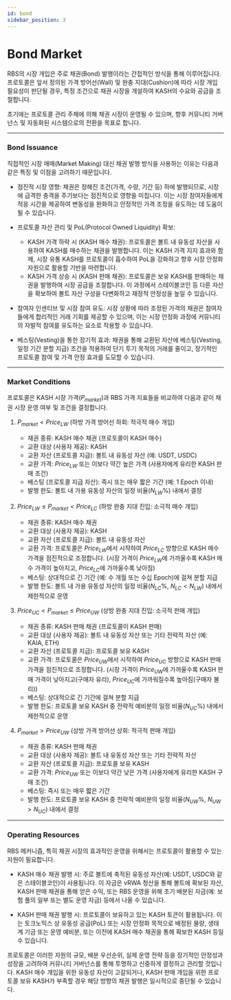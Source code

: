 ```yaml
---
id: bond
sidebar_position: 3
---
```


# Bond Market

RBS의 시장 개입은 주로 채권(Bond) 발행이라는 간접적인 방식을 통해 이루어집니다. 프로토콜은 앞서 정의된 가격 방어선(Wall) 및 완충 지대(Cushion)에 따라 시장 개입 필요성이 판단될 경우, 특정 조건으로 채권 시장을 개설하여 KASH의 수요와 공급을 조절합니다.

초기에는 프로토콜 관리 주체에 의해 채권 시장이 운영될 수 있으며, 향후 커뮤니티 거버넌스 및 자동화된 시스템으로의 전환을 목표로 합니다.

---

### Bond Issuance

직접적인 시장 매매(Market Making) 대신 채권 발행 방식을 사용하는 이유는 다음과 같은 특징 및 이점을 고려하기 때문입니다.

+   점진적 시장 영향:
    채권은 정해진 조건(가격, 수량, 기간 등) 하에 발행되므로, 시장에 급격한 충격을 주기보다는 점진적으로 영향을 미칩니다. 이는 시장 참여자들에게 적응 시간을 제공하여 변동성을 완화하고 안정적인 가격 조정을 유도하는 데 도움이 될 수 있습니다.

+   프로토콜 자산 관리 및 PoL(Protocol Owned Liquidity) 확보:
    +   KASH 가격 하락 시 (KASH 매수 채권): 프로토콜은 볼트 내 유동성 자산을 사용하여 KASH를 매수하는 채권을 발행합니다. 이는 KASH 가격 지지 효과와 함께, 시장 유통 KASH를 프로토콜이 흡수하여 PoL을 강화하고 향후 시장 안정화 자원으로 활용할 기반을 마련합니다.
    +   KASH 가격 상승 시 (KASH 판매 채권): 프로토콜은 보유 KASH를 판매하는 채권을 발행하여 시장 공급을 조절합니다. 이 과정에서 스테이블코인 등 다른 자산을 확보하여 볼트 자산 구성을 다변화하고 재정적 안정성을 높일 수 있습니다.

+   참여자 인센티브 및 시장 참여 유도:
    시장 상황에 따라 조정된 가격의 채권은 참여자들에게 합리적인 거래 기회를 제공할 수 있으며, 이는 시장 안정화 과정에 커뮤니티의 자발적 참여를 유도하는 요소로 작용할 수 있습니다.

+   베스팅(Vesting)을 통한 장기적 효과:
    채권을 통해 교환된 자산에 베스팅(Vesting, 일정 기간 분할 지급) 조건을 적용하여 단기 투기 목적의 거래를 줄이고, 장기적인 프로토콜 참여 및 가격 안정 효과를 도모할 수 있습니다.

---

### Market Conditions

프로토콜은 KASH 시장 가격($P_{market}$)과 RBS 가격 지표들을 비교하여 다음과 같이 채권 시장 운영 여부 및 조건을 결정합니다.

1.  $P_{market} < Price_{LW}$ (하방 가격 방어선 하회: 적극적 매수 개입)
    +   채권 종류: KASH 매수 채권 (프로토콜이 KASH 매수)
    +   교환 대상 (사용자 제공): KASH
    +   교환 자산 (프로토콜 지급): 볼트 내 유동성 자산 (예: USDT, USDC)
    +   교환 가격: $Price_{LW}$ 또는 이보다 약간 높은 가격 (사용자에게 유리한 KASH 판매 조건)
    +   베스팅 (프로토콜 지급 자산): 즉시 또는 매우 짧은 기간 (예: 1 Epoch 이내)
    +   발행 한도: 볼트 내 가용 유동성 자산의 일정 비율($N_{LW}$%) 내에서 결정

2.  $Price_{LW} \le P_{market} < Price_{LC}$ (하방 완충 지대 진입: 소극적 매수 개입)
    +   채권 종류: KASH 매수 채권
    +   교환 대상 (사용자 제공): KASH
    +   교환 자산 (프로토콜 지급): 볼트 내 유동성 자산
    +   교환 가격: 프로토콜은 $Price_{LW}$에서 시작하여 $Price_{LC}$ 방향으로 KASH 매수 가격을 점진적으로 조정합니다. (시장 가격이 $Price_{LW}$에 가까울수록 KASH 매수 가격이 높아지고, $Price_{LC}$에 가까울수록 낮아짐)
    +   베스팅: 상대적으로 긴 기간 (예: 수 개월 또는 수십 Epoch)에 걸쳐 분할 지급
    +   발행 한도: 볼트 내 가용 유동성 자산의 일정 비율($N_{LC}$%, $N_{LC} < N_{LW}$) 내에서 제한적으로 운영

3.  $Price_{UC} < P_{market} \le Price_{UW}$ (상방 완충 지대 진입: 소극적 판매 개입)
    +   채권 종류: KASH 판매 채권 (프로토콜이 KASH 판매)
    +   교환 대상 (사용자 제공): 볼트 내 유동성 자산 또는 기타 전략적 자산 (예: KAIA, ETH)
    +   교환 자산 (프로토콜 지급): 프로토콜 보유 KASH
    +   교환 가격: 프로토콜은 $Price_{UW}$에서 시작하여 $Price_{UC}$ 방향으로 KASH 판매 가격을 점진적으로 조정합니다. (시장 가격이 $Price_{UW}$에 가까울수록 KASH 판매 가격이 낮아지고(구매자 유리), $Price_{UC}$에 가까워질수록 높아짐(구매자 불리))
    +   베스팅: 상대적으로 긴 기간에 걸쳐 분할 지급
    +   발행 한도: 프로토콜 보유 KASH 중 전략적 예비분의 일정 비율($N_{UC}$%) 내에서 제한적으로 운영

4.  $P_{market} > Price_{UW}$ (상방 가격 방어선 상회: 적극적 판매 개입)
    +   채권 종류: KASH 판매 채권
    +   교환 대상 (사용자 제공): 볼트 내 유동성 자산 또는 기타 전략적 자산
    +   교환 자산 (프로토콜 지급): 프로토콜 보유 KASH
    +   교환 가격: $Price_{UW}$ 또는 이보다 약간 낮은 가격 (사용자에게 유리한 KASH 구매 조건)
    +   베스팅: 즉시 또는 매우 짧은 기간
    +   발행 한도: 프로토콜 보유 KASH 중 전략적 예비분의 일정 비율($N_{UW}$%, $N_{UW} > N_{UC}$) 내에서 결정

---

### Operating Resources

RBS 메커니즘, 특히 채권 시장의 효과적인 운영을 위해서는 프로토콜이 활용할 수 있는 자원이 필요합니다.

+   KASH 매수 채권 발행 시:
    주로 볼트에 축적된 유동성 자산(예: USDT, USDC와 같은 스테이블코인)이 사용됩니다. 이 자금은 vRWA 청산을 통해 볼트에 확보된 자산, KASH 판매 채권을 통해 얻은 수익, 또는 RBS 운영을 위해 초기 배분된 자금(예: 보험 풀의 일부 또는 별도 운영 자금) 등에서 나올 수 있습니다.

+   KASH 판매 채권 발행 시:
    프로토콜이 보유하고 있는 KASH 토큰이 활용됩니다. 이는 토크노믹스 상 유동성 공급(PoL) 또는 시장 안정화 목적으로 배정된 물량, 생태계 기금 또는 운영 예비분, 또는 이전에 KASH 매수 채권을 통해 확보한 KASH 등일 수 있습니다.

프로토콜은 이러한 자원의 규모, 배분 우선순위, 실제 운영 전략 등을 장기적인 안정성과 성장을 고려하여 커뮤니티 거버넌스를 통해 투명하고 신중하게 결정하고 관리할 것입니다. KASH 매수 개입을 위한 유동성 자산이 고갈되거나, KASH 판매 개입을 위한 프로토콜 보유 KASH가 부족할 경우 해당 방향의 채권 발행은 일시적으로 중단될 수 있습니다.
